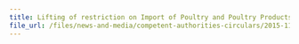 ```yaml
---
title: Lifting of restriction on Import of Poultry and Poultry Products from Canada  
file_url: /files/news-and-media/competent-authorities-circulars/2015-11-06-CA.pdf
---
```

